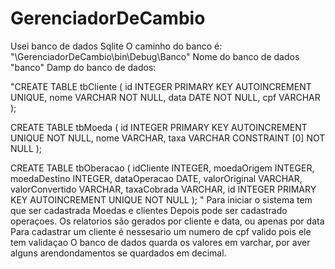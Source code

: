 # GerenciadorDeCambio
 Usei banco de dados Sqlite
 O caminho do banco é: "\GerenciadorDeCambio\bin\Debug\Banco"
 Nome do banco de dados "banco"
 Damp do banco de dados:
 
 "CREATE TABLE tbCliente (
    id   INTEGER PRIMARY KEY AUTOINCREMENT
                 UNIQUE,
    nome VARCHAR NOT NULL,
    data DATE    NOT NULL,
    cpf  VARCHAR
);

CREATE TABLE tbMoeda (
    id   INTEGER PRIMARY KEY AUTOINCREMENT
                 UNIQUE
                 NOT NULL,
    nome VARCHAR,
    taxa VARCHAR CONSTRAINT [0] NOT NULL
);

CREATE TABLE tbOberacao (
    idCliente       INTEGER,
    moedaOrigem     INTEGER,
    moedaDestino    INTEGER,
    dataOperacao    DATE,
    valorOriginal   VARCHAR,
    valorConvertido VARCHAR,
    taxaCobrada     VARCHAR,
    id              INTEGER PRIMARY KEY AUTOINCREMENT
                            UNIQUE
                            NOT NULL
);
"
Para iniciar o sistema tem que ser cadastrada Moedas e clientes 
Depois pode ser cadastrado operaçoes.
Os relatorios são gerados por cliente e data, ou apenas por data
Para cadastrar um cliente é nessesario um numero de cpf valido pois ele tem validaçao
O banco de dados quarda os valores em varchar, por aver alguns arendondamentos se quardados em decimal.

